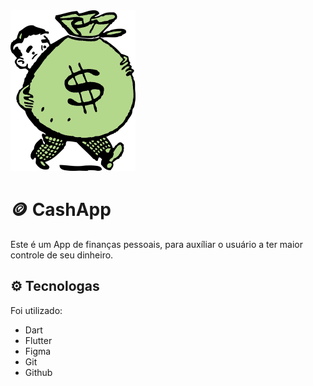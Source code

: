 <img src="./assets/images/cartoon-money.png" width= 200px>

# 🪙 CashApp
Este é um App de finanças pessoais, para auxíliar o usuário a ter maior controle de seu dinheiro. 

## ⚙️ Tecnologas
Foi utilizado:
 - Dart
 - Flutter
 - Figma
 - Git
 - Github
